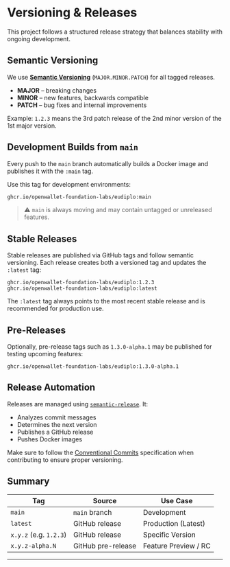 # Versioning & Releases

This project follows a structured release strategy that balances stability with
ongoing development.

## Semantic Versioning

We use **[Semantic Versioning](https://semver.org/)** (`MAJOR.MINOR.PATCH`) for
all tagged releases.

- **MAJOR** – breaking changes
- **MINOR** – new features, backwards compatible
- **PATCH** – bug fixes and internal improvements

Example: `1.2.3` means the 3rd patch release of the 2nd minor version of the 1st
major version.

## Development Builds from `main`

Every push to the `main` branch automatically builds a Docker image and
publishes it with the `:main` tag.

Use this tag for development environments:

```bash
ghcr.io/openwallet-foundation-labs/eudiplo:main
```

> ⚠️ `main` is always moving and may contain untagged or unreleased features.

## Stable Releases

Stable releases are published via GitHub tags and follow semantic versioning.
Each release creates both a versioned tag and updates the `:latest` tag:

```
ghcr.io/openwallet-foundation-labs/eudiplo:1.2.3
ghcr.io/openwallet-foundation-labs/eudiplo:latest
```

The `:latest` tag always points to the most recent stable release and is
recommended for production use.

## Pre-Releases

Optionally, pre-release tags such as `1.3.0-alpha.1` may be published for
testing upcoming features:

```
ghcr.io/openwallet-foundation-labs/eudiplo:1.3.0-alpha.1
```

## Release Automation

Releases are managed using
[`semantic-release`](https://github.com/semantic-release/semantic-release). It:

- Analyzes commit messages
- Determines the next version
- Publishes a GitHub release
- Pushes Docker images

Make sure to follow the
[Conventional Commits](https://www.conventionalcommits.org/en/v1.0.0/)
specification when contributing to ensure proper versioning.

## Summary

| Tag                    | Source             | Use Case             |
| ---------------------- | ------------------ | -------------------- |
| `main`                 | `main` branch      | Development          |
| `latest`               | GitHub release     | Production (Latest)  |
| `x.y.z` (e.g. `1.2.3`) | GitHub release     | Specific Version     |
| `x.y.z-alpha.N`        | GitHub pre-release | Feature Preview / RC |

---
